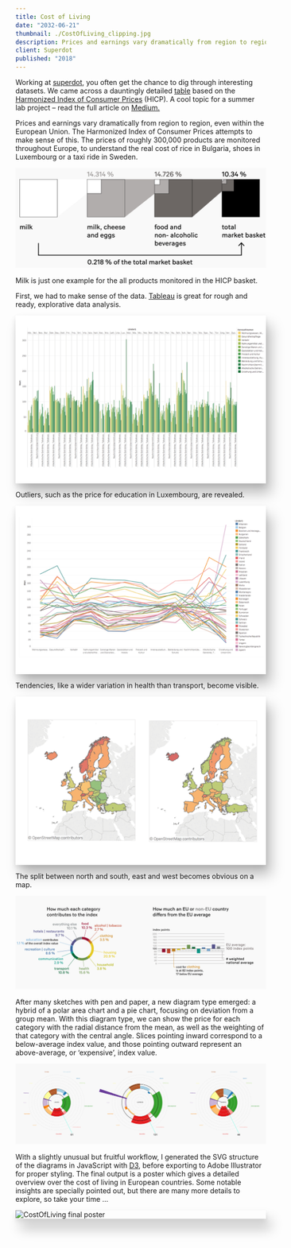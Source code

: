 ```yaml
---
title: Cost of Living
date: "2032-06-21"
thumbnail: ./CostOfLiving_clipping.jpg
description: Prices and earnings vary dramatically from region to region, even within the European Union. The Harmonized Index of Consumer Prices attempts to make sense of this. The prices of roughly 300,000 products are monitored throughout Europe, to understand the real cost of rice in Bulgaria, shoes in Luxembourg or a taxi ride in Sweden.
client: Superdot
published: "2018"
---
```


Working at [superdot](https://www.superdot.studio/), you often get the chance to dig through interesting datasets. We came across a dauntingly detailed [table](https://www.bfs.admin.ch/bfs/de/home/statistiken/preise/erhebungen/icp.assetdetail.12827262.html) based on the [Harmonized Index of Consumer Prices](https://en.wikipedia.org/wiki/Harmonised_Index_of_Consumer_Prices) (HICP). A cool topic for a summer lab project – read the full article on [Medium.](https://medium.com/superdot_studio/a-diagram-type-for-a-niche-data-use-case-56114a5e8abf)

Prices and earnings vary dramatically from region to region, even within the European Union. The Harmonized Index of Consumer Prices attempts to make sense of this. The prices of roughly 300,000 products are monitored throughout Europe, to understand the real cost of rice in Bulgaria, shoes in Luxembourg or a taxi ride in Sweden.

<div class="kg-card kg-image-card">

![CostOfLiving milk basket](./CostOfLiving_milkbasket.jpg)

</div>

Milk is just one example for the all products monitored in the HICP basket.

First, we had to make sense of the data. [Tableau](https://www.tableau.com/) is great for rough and ready, explorative data analysis.

<div class="kg-card kg-image-card" style="box-shadow: 0 5px 10px rgba(0, 0, 0, 0.1), 10px 20px 25px rgba(0, 0, 0, 0.25);">

![CostOfLiving tableau](./CostOfLiving_tableau1.png)

</div>

Outliers, such as the price for education in Luxembourg, are revealed.

<div class="kg-card kg-image-card"  style="box-shadow: 0 5px 10px rgba(0, 0, 0, 0.1), 10px 20px 25px rgba(0, 0, 0, 0.25);">

![CostOfLiving tableau](./CostOfLiving_tableau2.png)

</div>

Tendencies, like a wider variation in health than transport, become visible.

<div class="kg-card kg-image-card"  style="box-shadow: 0 5px 10px rgba(0, 0, 0, 0.1), 10px 20px 25px rgba(0, 0, 0, 0.25);">

![CostOfLiving tableau](./CostOfLiving_tableau3.png)

</div>

The split between north and south, east and west becomes obvious on a map.

<div class="kg-card kg-image-card kg-width-full">

![CostOfLiving graphs](./CostOfLiving_graphs.jpg)

</div>

After many sketches with pen and paper, a new diagram type emerged: a hybrid of a polar area chart and a pie chart, focusing on deviation from a group mean. With this diagram type, we can show the price for each category with the radial distance from the mean, as well as the weighting of that category with the central angle. Slices pointing inward correspond to a below-average index value, and those pointing outward represent an above-average, or ‘expensive’, index value.

<div class="kg-card kg-image-card kg-width-wide">

![CostOfLiving raw D3 output](./CostOfLiving_output.jpg)

</div>

With a slightly unusual but fruitful workflow, I generated the SVG structure of the diagrams in JavaScript with [D3](https://d3js.org/), before exporting to Adobe Illustrator for proper styling. The final output is a poster which gives a detailed overview over the cost of living in European countries. Some notable insights are specially pointed out, but there are many more details to explore, so take your time …

<div class="kg-card kg-image-card kg-width-wide"  style="box-shadow: 0 5px 10px rgba(0, 0, 0, 0.1), 10px 20px 25px rgba(0, 0, 0, 0.25);">

![CostOfLiving final poster](./CostOfLiving_Final.jpg)

</div>
